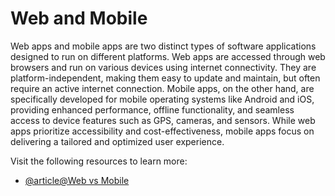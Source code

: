 # Web and Mobile

Web apps and mobile apps are two distinct types of software applications designed to run on different platforms. Web apps are accessed through web browsers and run on various devices using internet connectivity. They are platform-independent, making them easy to update and maintain, but often require an active internet connection. Mobile apps, on the other hand, are specifically developed for mobile operating systems like Android and iOS, providing enhanced performance, offline functionality, and seamless access to device features such as GPS, cameras, and sensors. While web apps prioritize accessibility and cost-effectiveness, mobile apps focus on delivering a tailored and optimized user experience.

Visit the following resources to learn more:

- [@article@Web vs Mobile](https://buildfire.com/difference-between-web-app-and-mobile-app/)
